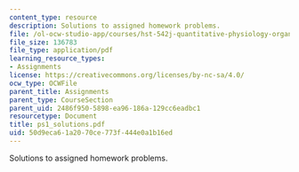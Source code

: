 ```yaml
---
content_type: resource
description: Solutions to assigned homework problems.
file: /ol-ocw-studio-app/courses/hst-542j-quantitative-physiology-organ-transport-systems-spring-2004/50d9eca61a2070ce773f444e0a1b16ed_ps1_solutions.pdf
file_size: 136783
file_type: application/pdf
learning_resource_types:
- Assignments
license: https://creativecommons.org/licenses/by-nc-sa/4.0/
ocw_type: OCWFile
parent_title: Assignments
parent_type: CourseSection
parent_uid: 2486f950-5898-ea96-186a-129cc6eadbc1
resourcetype: Document
title: ps1_solutions.pdf
uid: 50d9eca6-1a20-70ce-773f-444e0a1b16ed
---
```

Solutions to assigned homework problems.